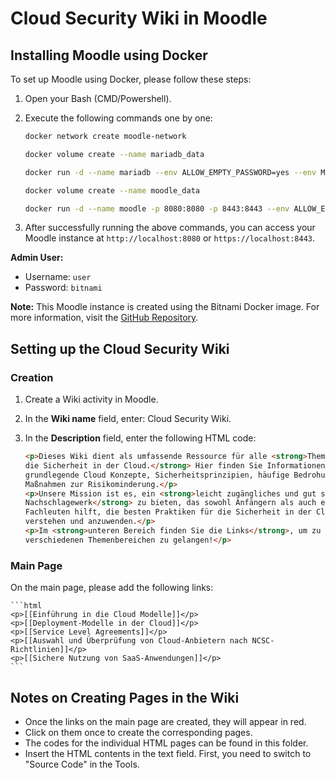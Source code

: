 # Cloud Security Wiki in Moodle

## Installing Moodle using Docker

To set up Moodle using Docker, please follow these steps:

1. Open your Bash (CMD/Powershell).
2. Execute the following commands one by one:

    ```bash
    docker network create moodle-network
    ```

    ```bash
    docker volume create --name mariadb_data
    ```

    ```bash
    docker run -d --name mariadb --env ALLOW_EMPTY_PASSWORD=yes --env MARIADB_USER=bn_moodle --env MARIADB_PASSWORD=bitnami --env MARIADB_DATABASE=bitnami_moodle --network moodle-network --volume mariadb_data:/bitnami/mariadb bitnami/mariadb:latest
    ```

    ```bash
    docker volume create --name moodle_data
    ```

    ```bash
    docker run -d --name moodle -p 8080:8080 -p 8443:8443 --env ALLOW_EMPTY_PASSWORD=yes --env MOODLE_DATABASE_USER=bn_moodle --env MOODLE_DATABASE_PASSWORD=bitnami --env MOODLE_DATABASE_NAME=bitnami_moodle --network moodle-network --volume moodle_data:/bitnami/moodle --volume moodledata_data:/bitnami/moodledata bitnami/moodle:latest
    ```

3. After successfully running the above commands, you can access your Moodle instance at `http://localhost:8080` or `https://localhost:8443`.

**Admin User:**
- Username: `user`
- Password: `bitnami`

**Note:** This Moodle instance is created using the Bitnami Docker image. For more information, visit the [GitHub Repository](https://github.com/bitnami/containers/tree/main/bitnami/moodle#how-to-use-this-image).

## Setting up the Cloud Security Wiki

### Creation

1. Create a Wiki activity in Moodle.
2. In the **Wiki name** field, enter: Cloud Security Wiki.
3. In the **Description** field, enter the following HTML code:

    ```html
    <p>Dieses Wiki dient als umfassende Ressource für alle <strong>Themen rund um
    die Sicherheit in der Cloud.</strong> Hier finden Sie Informationen über
    grundlegende Cloud Konzepte, Sicherheitsprinzipien, häufige Bedrohungen und
    Maßnahmen zur Risikominderung.</p>
    <p>Unsere Mission ist es, ein <strong>leicht zugängliches und gut strukturiertes
    Nachschlagewerk</strong> zu bieten, das sowohl Anfängern als auch erfahrenen
    Fachleuten hilft, die besten Praktiken für die Sicherheit in der Cloud zu
    verstehen und anzuwenden.</p>
    <p>Im <strong>unteren Bereich finden Sie die Links</strong>, um zu den
    verschiedenen Themenbereichen zu gelangen!</p>
    ```

### Main Page

On the main page, please add the following links:

    ```html
    <p>[[Einführung in die Cloud Modelle]]</p>
    <p>[[Deployment-Modelle in der Cloud]]</p>
    <p>[[Service Level Agreements]]</p>
    <p>[[Auswahl und Überprüfung von Cloud-Anbietern nach NCSC-Richtlinien]]</p>
    <p>[[Sichere Nutzung von SaaS-Anwendungen]]</p>
    ```

## Notes on Creating Pages in the Wiki

- Once the links on the main page are created, they will appear in red.
- Click on them once to create the corresponding pages.
- The codes for the individual HTML pages can be found in this folder.
- Insert the HTML contents in the text field. First, you need to switch to "Source Code" in the Tools.
